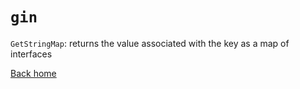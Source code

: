 # `gin`

`GetStringMap`: returns the value associated with the key as a map of interfaces

[Back home](../README.md)
